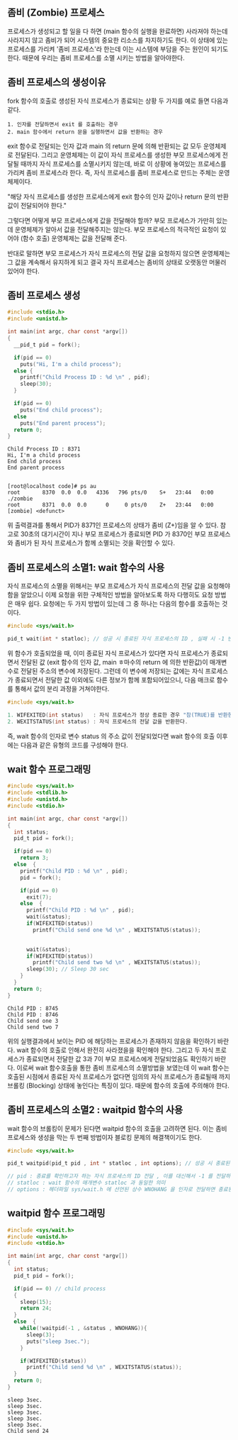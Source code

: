 ## 좀비 (Zombie) 프로세스
프로세스가 생성되고 할 일을 다 하면 (main 함수의 실행을 완료하면) 사라져야 하는데 사라지지 않고 좀비가 되어 시스템의 중요한 리소스를 차지하기도 한다. 이 상태에 있는 프로세스를 가리켜 '좀비 프로세스'라 한는데 이는 시스템에 부담을 주는 원인이 되기도 한다. 때문에 우리는 좀비 프로세스를 소멸 시키는 방법을 알아야한다.

## 좀비 프로세스의 생성이유
fork 함수의 호출로 생성된 자식 프로세스가 종료되는 상황 두 가지를 예로 들면 다음과 같다.

```
1. 인자를 전달하면서 exit 를 호출하는 경우
2. main 함수에서 return 문을 실행하면서 값을 반환하는 경우
```

exit 함수로 전달되는 인자 값과 main 의 return 문에 의해 반환되는 값 모두 운영체제로 전달된다. 그리고 운영체제는 이 값이 자식 프로세스를 생성한 부모 프로세스에게 전달될 때까지 자식 프로세스를 소멸시키지 않는데, 바로 이 상황에 놓여있는 프로세스를 가리켜 좀비 프로세스라 한다. 즉, 자식 프로세스를 좀비 프로세스로 만드는 주체는 운영체제이다. 

"해당 자식 프로세스를 생성한 프로세스에게 exit 함수의 인자 값이나 return 문의 반환 값이 전달되어야 한다."

그렇다면 어떻게 부모 프로세스에게 값을 전달해야 할까? 부모 프로세스가 가만히 있는데 운영체제가 알아서 값을 전달해주지는 않는다. 부모 프로세스의 적극적인 요청이 있어야 (함수 호출) 운영체제는 값을 전달해 준다.

반대로 말하면 부모 프로세스가 자식 프로세스의 전달 값을 요청하지 않으면 운영체제는 그 값을 계속해서 유지하게 되고 결국 자식 프로세스는 좀비의 상태로 오랫동안 머물러 있어야 한다. 

## 좀비 프로세스 생성
```c
#include <stdio.h>
#include <unistd.h>

int main(int argc, char const *argv[])
{
  __pid_t pid = fork();

  if(pid == 0)
    puts("Hi, I'm a child process");
  else {
    printf("Child Process ID : %d \n" , pid);
    sleep(30);
  }

  if(pid == 0)
    puts("End child process");
  else  
    puts("End parent process");
  return 0;
}
```

```
Child Process ID : 8371 
Hi, I'm a child process
End child process
End parent process


[root@localhost code]# ps au
root       8370  0.0  0.0   4336   796 pts/0    S+   23:44   0:00 ./zombie
root       8371  0.0  0.0      0     0 pts/0    Z+   23:44   0:00 [zombie] <defunct>
```
위 출력결과를 통해서 PID가 8371인 프로세스의 상태가 좀비 (Z+)임을 알 수 있다. 참고로 30초의 대기시간이 지나 부모 프로세스가 종료되면 PID 가 8370인 부모 프로세스와 좀비가 된 자식 프로세스가 함께 소멸되는 것을 확인할 수 있다.

## 좀비 프로세스의 소멸1: wait 함수의 사용
자식 프로세스의 소멸을 위해서는 부모 프로세스가 자식 프로세스의 전달 값을 요청해야 함을 알았으니 이제 요청을 위한 구체적인 방법을 알아보도록 하자 다행히도 요청 방법은 매우 쉽다. 요청에는 두 가지 방법이 있는데 그 중 하나는 다음의 함수를 호출하는 것이다.

```c
#include <sys/wait.h>

pid_t wait(int * statloc); // 성공 시 종료된 자식 프로세스의 ID , 실패 시 -1 반환
```

위 함수가 호출되었을 때, 이미 종료된 자식 프로세스가 있다면 자식 프로세스가 종료되면서 전달된 값 (exit 함수의 인자 값, main ㅎ마수의 return 에 의한 반환값)이 매개변수로 전달된 주소의 변수에 저장된다. 그런데 이 변수에 저장되는 값에는 자식 프로세스가 종료되면서 전달한 값 이외에도 다른 정보가 함께 포함되어있으니, 다음 매크로 함수를 통해서 값의 분리 과정을 거쳐야한다.

```c
#include <sys/wait.h>

1. WIFEXITED(int status)   : 자식 프로세스가 정상 종료한 경우 "참(TRUE)를 반환한다."
2. WEXITSTATUS(int status) : 자식 프로세스의 전달 값을 반환한다.
```

즉, wait 함수의 인자로 변수 status 의 주소 값이 전달되었다면 wait 함수의 호출 이후에는 다음과 같은 유형의 코드를 구성해야 한다.

## wait 함수 프로그래밍
```c
#include <sys/wait.h>
#include <stdlib.h>
#include <unistd.h>
#include <stdio.h>

int main(int argc, char const *argv[])
{
  int status;
  pid_t pid = fork();

  if(pid == 0) 
    return 3;
  else  {
    printf("Child PID : %d \n" , pid);
    pid = fork();

    if(pid == 0)
      exit(7);
    else  {
      printf("Child PID : %d \n" , pid);
      wait(&status);
      if(WIFEXITED(status)) 
        printf("Child send one %d \n" , WEXITSTATUS(status));

      
      wait(&status);
      if(WIFEXITED(status)) 
        printf("Child send two %d \n" , WEXITSTATUS(status));
      sleep(30); // Sleep 30 sec
    }
  } 
  return 0;
}
```

```
Child PID : 8745 
Child PID : 8746 
Child send one 3 
Child send two 7 
```

위의 실행결과에서 보이는 PID 에 해당하는 프로세스가 존재하지 않음을 확인하기 바란다. wait 함수의 호출로 인해서 완전히 사라졌을을 확인해야 한다. 그리고 두 자식 프로세스가 종료되면서 전달한 값 3과 7이 부모 프로세스에게 전달되었음도 확인하기 바란다. 이로써 wait 함수호출을 통한 좀비 프로세스의 소멸방법을 보였는데 이 wait 함수는 호출된 시점에서 종료된 자식 프로세스가 없다면 임의의 자식 프로세스가 종료될때 까지 브롤킹 (Blocking) 상태에 놓인다는 특징이 있다. 때문에 함수의 호출에 주의해야 한다.

## 좀비 프로세스의 소멸2 : waitpid 함수의 사용
wait 함수의 브롤킹이 문제가 된다면 waitpid 함수의 호출을 고려하면 된다. 이는 좀비 프로세스와 생성을 막는 두 번째 방법이자 블로킹 문제의 해결책이기도 한다.

```c
#include <sys/wait.h>

pid_t waitpid(pid_t pid , int * statloc , int options); // 성공 시 종료된 자식 프로세스의 ID (또는 0) , 실패 시 -1 반환

// pid : 종료를 확인하고자 하는 자식 프로세스의 ID 전달 , 이를 대신해서 -1 를 전달하면 wait 함수와 마찬가지로 임의의 자식 프로세스가 종료되기를 기다린다.
// statloc : wait 함수의 매개변수 statloc 과 동일한 의미
// options : 헤더파일 sys/wait.h 에 선언된 상수 WNOHANG 을 인자로 전달하면 종료된 자식 프로세스가 존재하지 않아도 블로킹 상태에 있지 않고 0을 반환하면서 함수를 빠져나온다.
```

## waitpid 함수 프로그래밍

```c
#include <sys/wait.h>
#include <unistd.h>
#include <stdio.h>

int main(int argc, char const *argv[])
{
  int status;
  pid_t pid = fork();

  if(pid == 0) // child process
  {
    sleep(15);
    return 24;
  }
  else  {
    while(!waitpid(-1 , &status , WNOHANG)){
      sleep(3);
      puts("sleep 3sec.");
    }

    if(WIFEXITED(status)) 
      printf("Child send %d \n" , WEXITSTATUS(status));
  }
  return 0;
}
```

```
sleep 3sec.
sleep 3sec.
sleep 3sec.
sleep 3sec.
sleep 3sec.
Child send 24 
```